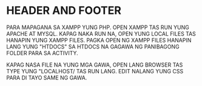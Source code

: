 # HEADER AND FOOTER

PARA MAPAGANA SA XAMPP YUNG PHP.
OPEN XAMPP TAS RUN YUNG APACHE AT MYSQL.
KAPAG NAKA RUN NA, OPEN YUNG LOCAL FILES TAS HANAPIN YUNG XAMPP FILES.
PAGKA OPEN NG XAMPP FILES HANAPIN LANG YUNG "HTDOCS"
SA HTDOCS NA GAGAWA NG PANIBAGONG FOLDER PARA SA ACTIVITY.

KAPAG NASA FILE NA YUNG MGA GAWA, OPEN LANG BROWSER TAS TYPE YUNG "LOCALHOST/<PANGALAN NG FOLDER> TAS RUN LANG.
EDIT NALANG YUNG CSS PARA DI TAYO SAME NG GAWA.
